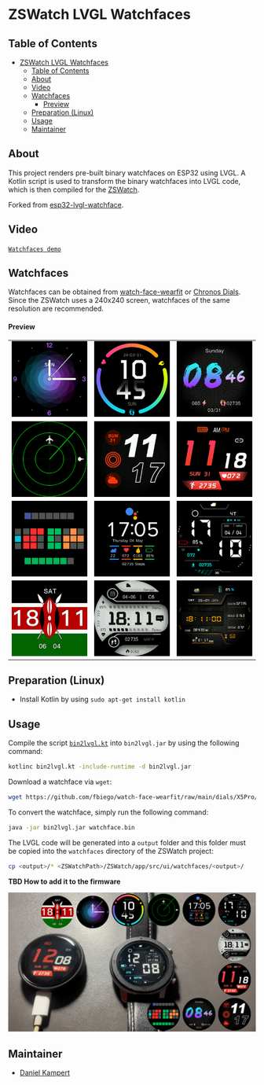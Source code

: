 # ZSWatch LVGL Watchfaces

## Table of Contents

- [ZSWatch LVGL Watchfaces](#zswatch-lvgl-watchfaces)
  - [Table of Contents](#table-of-contents)
  - [About](#about)
  - [Video](#video)
  - [Watchfaces](#watchfaces)
      - [Preview](#preview)
  - [Preparation (Linux)](#preparation-linux)
  - [Usage](#usage)
  - [Maintainer](#maintainer)

## About

This project renders pre-built binary watchfaces on ESP32 using LVGL. A Kotlin script is used to transform the binary watchfaces into LVGL code, which is then compiled for the [ZSWatch](https://github.com/jakkra/ZSWatch).

Forked from [esp32-lvgl-watchface](https://github.com/fbiego/esp32-lvgl-watchface).

## Video

[`Watchfaces demo`](https://youtu.be/lvRsTp9v6_k)

## Watchfaces

Watchfaces can be obtained from [watch-face-wearfit](https://github.com/fbiego/watch-face-wearfit) or [Chronos Dials](https://chronos.ke/dials). Since the ZSWatch uses a 240x240 screen, watchfaces of the same resolution are recommended.

#### Preview

| | | |
| -- | -- | -- |
| !["Analog"](src/faces/75_2_dial/watchface.png?raw=true "75_2_dial") | !["Shadow"](src/faces/34_2_dial/watchface.png?raw=true "34_2_dial") | !["Blue"](src/faces/79_2_dial/watchface.png?raw=true "79_2_dial") |
| !["Radar"](src/faces/radar/watchface.png?raw=true "radar") | !["Outline"](src/faces/116_2_dial/watchface.png?raw=true "116_2_dial") | !["Red"](src/faces/756_2_dial/watchface.png?raw=true "756_2_dial") |
| !["Tix"](src/faces/tix_resized/watchface.png?raw=true "tix_resized") | !["Pixel"](src/faces/pixel_resized/watchface.png?raw=true "pixel_resized") | !["Smart"](src/faces/smart_resized/watchface.png?raw=true "smart_resized") |
| !["Kenya"](src/faces/kenya/watchface.png?raw=true "kenya") | !["B & W"](src/faces/b_w_resized/watchface.png?raw=true "b_w_resized") | !["WFB"](src/faces/wfb_resized/watchface.png?raw=true "wfb_resized") |

## Preparation (Linux)

- Install Kotlin by using `sudo apt-get install kotlin`

## Usage

Compile the script [`bin2lvgl.kt`](bin2lvgl.kt) into `bin2lvgl.jar` by using the following command:

```sh
kotlinc bin2lvgl.kt -include-runtime -d bin2lvgl.jar
```

Download a watchface via `wget`:

```sh
wget https://github.com/fbiego/watch-face-wearfit/raw/main/dials/X5Pro/1005.bin -O watchface.bin
```

To convert the watchface, simply run the following command:

```sh
java -jar bin2lvgl.jar watchface.bin
```

The LVGL code will be generated into a `output` folder and this folder must be copied into the `watchfaces` directory of the ZSWatch project:

```sh
cp <output>/* <ZSWatchPath>/ZSWatch/app/src/ui/watchfaces/<output>/
```

**TBD How to add it to the firmware**

!["LVGL watchface"](esp32_lvgl_watchface.png?raw=true "watchface") 

## Maintainer

- [Daniel Kampert](mailto:daniel.kameprt@kampis-elektroecke.de)
